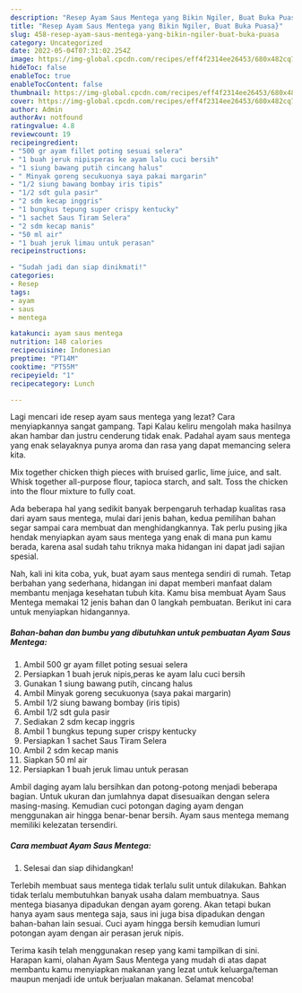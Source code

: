 ```yaml
---
description: "Resep Ayam Saus Mentega yang Bikin Ngiler, Buat Buka Puasa}"
title: "Resep Ayam Saus Mentega yang Bikin Ngiler, Buat Buka Puasa}"
slug: 458-resep-ayam-saus-mentega-yang-bikin-ngiler-buat-buka-puasa
category: Uncategorized
date: 2022-05-04T07:31:02.254Z
image: https://img-global.cpcdn.com/recipes/eff4f2314ee26453/680x482cq70/ayam-saus-mentega-foto-resep-utama.jpg
hideToc: false
enableToc: true
enableTocContent: false
thumbnail: https://img-global.cpcdn.com/recipes/eff4f2314ee26453/680x482cq70/ayam-saus-mentega-foto-resep-utama.jpg
cover: https://img-global.cpcdn.com/recipes/eff4f2314ee26453/680x482cq70/ayam-saus-mentega-foto-resep-utama.jpg
author: Admin
authorAv: notfound
ratingvalue: 4.8
reviewcount: 19
recipeingredient:
- "500 gr ayam fillet poting sesuai selera"
- "1 buah jeruk nipisperas ke ayam lalu cuci bersih"
- "1 siung bawang putih cincang halus"
- " Minyak goreng secukuonya saya pakai margarin"
- "1/2 siung bawang bombay iris tipis"
- "1/2 sdt gula pasir"
- "2 sdm kecap inggris"
- "1 bungkus tepung super crispy kentucky"
- "1 sachet Saus Tiram Selera"
- "2 sdm kecap manis"
- "50 ml air"
- "1 buah jeruk limau untuk perasan"
recipeinstructions:

- "Sudah jadi dan siap dinikmati!"
categories:
- Resep
tags:
- ayam
- saus
- mentega

katakunci: ayam saus mentega 
nutrition: 148 calories
recipecuisine: Indonesian
preptime: "PT14M"
cooktime: "PT55M"
recipeyield: "1"
recipecategory: Lunch

---
```



Lagi mencari ide resep ayam saus mentega yang lezat? Cara menyiapkannya sangat gampang. Tapi Kalau keliru mengolah maka hasilnya akan hambar dan justru cenderung tidak enak. Padahal ayam saus mentega yang enak selayaknya punya aroma dan rasa yang dapat memancing selera kita.


Mix together chicken thigh pieces with bruised garlic, lime juice, and salt. Whisk together all-purpose flour, tapioca starch, and salt. Toss the chicken into the flour mixture to fully coat.

Ada beberapa hal yang sedikit banyak berpengaruh terhadap kualitas rasa dari ayam saus mentega, mulai dari jenis bahan, kedua pemilihan bahan segar sampai cara membuat dan menghidangkannya. Tak perlu pusing jika hendak menyiapkan ayam saus mentega yang enak di mana pun kamu berada, karena asal sudah tahu triknya maka hidangan ini dapat jadi sajian spesial.


Nah, kali ini kita coba, yuk, buat ayam saus mentega sendiri di rumah. Tetap berbahan yang sederhana, hidangan ini dapat memberi manfaat dalam membantu menjaga kesehatan tubuh kita. Kamu bisa membuat Ayam Saus Mentega memakai 12 jenis bahan dan 0 langkah pembuatan. Berikut ini cara untuk menyiapkan hidangannya.

<!--inarticleads1-->

##### Bahan-bahan dan bumbu yang dibutuhkan untuk pembuatan Ayam Saus Mentega:

1. Ambil 500 gr ayam fillet poting sesuai selera
1. Persiapkan 1 buah jeruk nipis,peras ke ayam lalu cuci bersih
1. Gunakan 1 siung bawang putih, cincang halus
1. Ambil  Minyak goreng secukuonya (saya pakai margarin)
1. Ambil 1/2 siung bawang bombay (iris tipis)
1. Ambil 1/2 sdt gula pasir
1. Sediakan 2 sdm kecap inggris
1. Ambil 1 bungkus tepung super crispy kentucky
1. Persiapkan 1 sachet Saus Tiram Selera
1. Ambil 2 sdm kecap manis
1. Siapkan 50 ml air
1. Persiapkan 1 buah jeruk limau untuk perasan


Ambil daging ayam lalu bersihkan dan potong-potong menjadi beberapa bagian. Untuk ukuran dan jumlahnya dapat disesuaikan dengan selera masing-masing. Kemudian cuci potongan daging ayam dengan menggunakan air hingga benar-benar bersih. Ayam saus mentega memang memiliki kelezatan tersendiri. 

<!--inarticleads2-->

##### Cara membuat Ayam Saus Mentega:


1. Selesai dan siap dihidangkan!

Terlebih membuat saus mentega tidak terlalu sulit untuk dilakukan. Bahkan tidak terlalu membutuhkan banyak usaha dalam membuatnya. Saus mentega biasanya dipadukan dengan ayam goreng. Akan tetapi bukan hanya ayam saus mentega saja, saus ini juga bisa dipadukan dengan bahan-bahan lain sesuai. Cuci ayam hingga bersih kemudian lumuri potongan ayam dengan air perasan jeruk nipis. 

Terima kasih telah menggunakan resep yang kami tampilkan di sini. Harapan kami, olahan Ayam Saus Mentega yang mudah di atas dapat membantu kamu menyiapkan makanan yang lezat untuk keluarga/teman maupun menjadi ide untuk berjualan makanan. Selamat mencoba!
